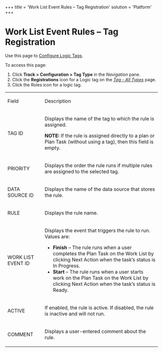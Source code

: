 +++
title = 'Work List Event Rules – Tag Registration'
solution = 'Platform'
+++

# Work List Event Rules – Tag Registration

<div class="use">

Use this page to [Configure Logic
Tags](../Use_Cases/Configure_Logic_Tags).

</div>

To access this page:

1.  Click <span style="font-weight: bold;">Track \> Configuration \> Tag
    Type</span> in the
    <span style="font-style: italic;">Navigation</span> pane.
2.  Click the <span style="font-weight: bold;">Registrations</span> icon
    for a Logic tag on the <span style="font-style: italic;">[Tag - All
    Types](Tag)</span> page.
3.  Click the Roles icon for a logic tag.

<table>
<tbody>
<tr class="odd">
<td><p>Field</p></td>
<td><p>Description</p></td>
</tr>
<tr class="even">
<td><p>TAG ID</p></td>
<td><p>Displays the name of the tag to which the rule is assigned.</p>
<p><strong>NOTE:</strong> If the rule is assigned directly to a plan or Plan Task (without using a tag), then this field is empty.</p></td>
</tr>
<tr class="odd">
<td><p>PRIORITY</p></td>
<td><p>Displays the order the rule runs if multiple rules are assigned to the selected tag.</p></td>
</tr>
<tr class="even">
<td><p>DATA SOURCE ID</p></td>
<td><p>Displays the name of the data source that stores the rule.</p></td>
</tr>
<tr class="odd">
<td><p>RULE</p></td>
<td><p>Displays the rule name.</p></td>
</tr>
<tr class="even">
<td><p>WORK LIST EVENT ID</p></td>
<td><p>Displays the event that triggers the rule to run. Values are:</p>
<ul>
<li><strong>Finish</strong> – The rule runs when a user completes the Plan Task on the Work List by clicking Next Action when the task’s status is In Progress.</li>
<li><strong>Start</strong> – The rule runs when a user starts work on the Plan Task on the Work List by clicking Next Action when the task’s status is Ready.</li>
</ul></td>
</tr>
<tr class="odd">
<td><p>ACTIVE</p></td>
<td><p>If enabled, the rule is active. If disabled, the rule is inactive and will not run.</p></td>
</tr>
<tr class="even">
<td><p>COMMENT</p></td>
<td><p>Displays a user-entered comment about the rule.</p></td>
</tr>
</tbody>
</table>
